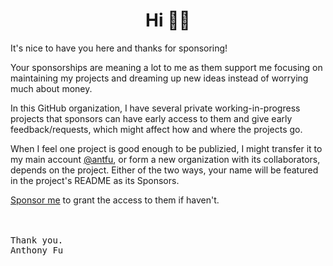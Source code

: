 <h1 align='center'>Hi 👋🏼</h1>

It's nice to have you here and thanks for sponsoring!

Your sponsorships are meaning a lot to me as them support me focusing on maintaining my projects and dreaming up new ideas instead of worrying much about money.

In this GitHub organization, I have several private working-in-progress projects that sponsors can have early access to them and give early feedback/requests, which might affect how and where the projects go. 

When I feel one project is good enough to be publizied, I might transfer it to my main account [@antfu](https://github.com/antfu), or form a new organization with its collaborators, depends on the project. Either of the two ways, your name will be featured in the project's README as its Sponsors.

[Sponsor me](https://github.com/sponsors/antfu) to grant the access to them if haven't.

<br><br>
<samp>Thank you.</samp><br>
<samp>Anthony Fu</samp>


